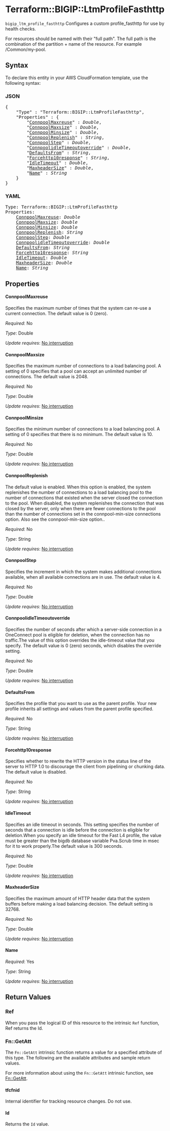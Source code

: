 # Terraform::BIGIP::LtmProfileFasthttp

`bigip_ltm_profile_fasthttp` Configures a custom profile_fasthttp for use by health checks.

For resources should be named with their "full path". The full path is the combination of the partition + name of the resource. For example /Common/my-pool.

## Syntax

To declare this entity in your AWS CloudFormation template, use the following syntax:

### JSON

<pre>
{
    "Type" : "Terraform::BIGIP::LtmProfileFasthttp",
    "Properties" : {
        "<a href="#connpoolmaxreuse" title="ConnpoolMaxreuse">ConnpoolMaxreuse</a>" : <i>Double</i>,
        "<a href="#connpoolmaxsize" title="ConnpoolMaxsize">ConnpoolMaxsize</a>" : <i>Double</i>,
        "<a href="#connpoolminsize" title="ConnpoolMinsize">ConnpoolMinsize</a>" : <i>Double</i>,
        "<a href="#connpoolreplenish" title="ConnpoolReplenish">ConnpoolReplenish</a>" : <i>String</i>,
        "<a href="#connpoolstep" title="ConnpoolStep">ConnpoolStep</a>" : <i>Double</i>,
        "<a href="#connpoolidletimeoutoverride" title="ConnpoolidleTimeoutoverride">ConnpoolidleTimeoutoverride</a>" : <i>Double</i>,
        "<a href="#defaultsfrom" title="DefaultsFrom">DefaultsFrom</a>" : <i>String</i>,
        "<a href="#forcehttp10response" title="Forcehttp10response">Forcehttp10response</a>" : <i>String</i>,
        "<a href="#idletimeout" title="IdleTimeout">IdleTimeout</a>" : <i>Double</i>,
        "<a href="#maxheadersize" title="MaxheaderSize">MaxheaderSize</a>" : <i>Double</i>,
        "<a href="#name" title="Name">Name</a>" : <i>String</i>
    }
}
</pre>

### YAML

<pre>
Type: Terraform::BIGIP::LtmProfileFasthttp
Properties:
    <a href="#connpoolmaxreuse" title="ConnpoolMaxreuse">ConnpoolMaxreuse</a>: <i>Double</i>
    <a href="#connpoolmaxsize" title="ConnpoolMaxsize">ConnpoolMaxsize</a>: <i>Double</i>
    <a href="#connpoolminsize" title="ConnpoolMinsize">ConnpoolMinsize</a>: <i>Double</i>
    <a href="#connpoolreplenish" title="ConnpoolReplenish">ConnpoolReplenish</a>: <i>String</i>
    <a href="#connpoolstep" title="ConnpoolStep">ConnpoolStep</a>: <i>Double</i>
    <a href="#connpoolidletimeoutoverride" title="ConnpoolidleTimeoutoverride">ConnpoolidleTimeoutoverride</a>: <i>Double</i>
    <a href="#defaultsfrom" title="DefaultsFrom">DefaultsFrom</a>: <i>String</i>
    <a href="#forcehttp10response" title="Forcehttp10response">Forcehttp10response</a>: <i>String</i>
    <a href="#idletimeout" title="IdleTimeout">IdleTimeout</a>: <i>Double</i>
    <a href="#maxheadersize" title="MaxheaderSize">MaxheaderSize</a>: <i>Double</i>
    <a href="#name" title="Name">Name</a>: <i>String</i>
</pre>

## Properties

#### ConnpoolMaxreuse

Specifies the maximum number of times that the system can re-use a current connection. The default value is 0 (zero).

_Required_: No

_Type_: Double

_Update requires_: [No interruption](https://docs.aws.amazon.com/AWSCloudFormation/latest/UserGuide/using-cfn-updating-stacks-update-behaviors.html#update-no-interrupt)

#### ConnpoolMaxsize

Specifies the maximum number of connections to a load balancing pool. A setting of 0 specifies that a pool can accept an unlimited number of connections. The default value is 2048.

_Required_: No

_Type_: Double

_Update requires_: [No interruption](https://docs.aws.amazon.com/AWSCloudFormation/latest/UserGuide/using-cfn-updating-stacks-update-behaviors.html#update-no-interrupt)

#### ConnpoolMinsize

Specifies the minimum number of connections to a load balancing pool. A setting of 0 specifies that there is no minimum. The default value is 10.

_Required_: No

_Type_: Double

_Update requires_: [No interruption](https://docs.aws.amazon.com/AWSCloudFormation/latest/UserGuide/using-cfn-updating-stacks-update-behaviors.html#update-no-interrupt)

#### ConnpoolReplenish

The default value is enabled. When this option is enabled, the system replenishes the number of connections to a load balancing pool to the number of connections that existed when the server closed the connection to the pool. When disabled, the system replenishes the connection that was closed by the server, only when there are fewer connections to the pool than the number of connections set in the connpool-min-size connections option. Also see the connpool-min-size option..

_Required_: No

_Type_: String

_Update requires_: [No interruption](https://docs.aws.amazon.com/AWSCloudFormation/latest/UserGuide/using-cfn-updating-stacks-update-behaviors.html#update-no-interrupt)

#### ConnpoolStep

Specifies the increment in which the system makes additional connections available, when all available connections are in use. The default value is 4.

_Required_: No

_Type_: Double

_Update requires_: [No interruption](https://docs.aws.amazon.com/AWSCloudFormation/latest/UserGuide/using-cfn-updating-stacks-update-behaviors.html#update-no-interrupt)

#### ConnpoolidleTimeoutoverride

Specifies the number of seconds after which a server-side connection in a OneConnect pool is eligible for deletion, when the connection has no traffic.The value of this option overrides the idle-timeout value that you specify. The default value is 0 (zero) seconds, which disables the override setting.

_Required_: No

_Type_: Double

_Update requires_: [No interruption](https://docs.aws.amazon.com/AWSCloudFormation/latest/UserGuide/using-cfn-updating-stacks-update-behaviors.html#update-no-interrupt)

#### DefaultsFrom

Specifies the profile that you want to use as the parent profile. Your new profile inherits all settings and values from the parent profile specified.

_Required_: No

_Type_: String

_Update requires_: [No interruption](https://docs.aws.amazon.com/AWSCloudFormation/latest/UserGuide/using-cfn-updating-stacks-update-behaviors.html#update-no-interrupt)

#### Forcehttp10response

Specifies whether to rewrite the HTTP version in the status line of the server to HTTP 1.0 to discourage the client from pipelining or chunking data. The default value is disabled.

_Required_: No

_Type_: String

_Update requires_: [No interruption](https://docs.aws.amazon.com/AWSCloudFormation/latest/UserGuide/using-cfn-updating-stacks-update-behaviors.html#update-no-interrupt)

#### IdleTimeout

Specifies an idle timeout in seconds. This setting specifies the number of seconds that a connection is idle before the connection is eligible for deletion.When you specify an idle timeout for the Fast L4 profile, the value must be greater than the bigdb database variable Pva.Scrub time in msec for it to work properly.The default value is 300 seconds.

_Required_: No

_Type_: Double

_Update requires_: [No interruption](https://docs.aws.amazon.com/AWSCloudFormation/latest/UserGuide/using-cfn-updating-stacks-update-behaviors.html#update-no-interrupt)

#### MaxheaderSize

Specifies the maximum amount of HTTP header data that the system buffers before making a load balancing decision. The default setting is 32768.

_Required_: No

_Type_: Double

_Update requires_: [No interruption](https://docs.aws.amazon.com/AWSCloudFormation/latest/UserGuide/using-cfn-updating-stacks-update-behaviors.html#update-no-interrupt)

#### Name

_Required_: Yes

_Type_: String

_Update requires_: [No interruption](https://docs.aws.amazon.com/AWSCloudFormation/latest/UserGuide/using-cfn-updating-stacks-update-behaviors.html#update-no-interrupt)

## Return Values

### Ref

When you pass the logical ID of this resource to the intrinsic `Ref` function, Ref returns the Id.

### Fn::GetAtt

The `Fn::GetAtt` intrinsic function returns a value for a specified attribute of this type. The following are the available attributes and sample return values.

For more information about using the `Fn::GetAtt` intrinsic function, see [Fn::GetAtt](https://docs.aws.amazon.com/AWSCloudFormation/latest/UserGuide/intrinsic-function-reference-getatt.html).

#### tfcfnid

Internal identifier for tracking resource changes. Do not use.

#### Id

Returns the <code>Id</code> value.

